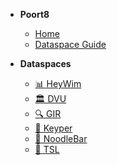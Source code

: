 - **Poort8**
    - [Home](/)
    - [Dataspace Guide](/guide.md)

- **Dataspaces**
    - [📊 HeyWim](/heywim/)
    - [🏛️ DVU](/dvu/)
    - [🔍 GIR](/gir/)
    - [🔐 Keyper](/keyper/)
    - [🍜 NoodleBar](/noodlebar/)
    - [🔧 TSL](/tsl/)
